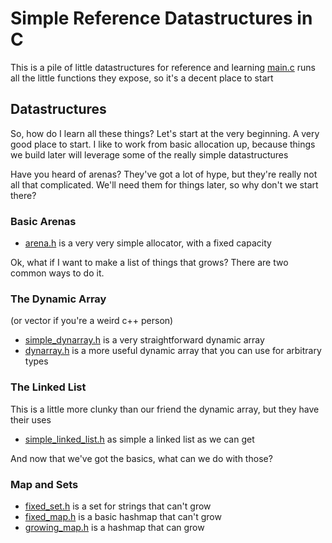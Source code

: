 # Simple Reference Datastructures in C

This is a pile of little datastructures for reference and learning
[main.c](main.c) runs all the little functions they expose, so it's a decent place to start

## Datastructures

So, how do I learn all these things?
Let's start at the very beginning. A very good place to start.
I like to work from basic allocation up, because things we build later will leverage
some of the really simple datastructures

Have you heard of arenas? They've got a lot of hype, but they're really not all that complicated.
We'll need them for things later, so why don't we start there?

### Basic Arenas
- [arena.h](allocators/arena.h) is a very very simple allocator, with a fixed capacity

Ok, what if I want to make a list of things that grows?
There are two common ways to do it.
### The Dynamic Array
(or vector if you're a weird c++ person)

- [simple_dynarray.h](arrays/simple_dynarray.h) is a very straightforward dynamic array
- [dynarray.h](arrays/dynarray.h) is a more useful dynamic array that you can use for arbitrary types

### The Linked List
This is a little more clunky than our friend the dynamic array, but they have their uses

- [simple_linked_list.h](arrays/simple_linked_list.h) as simple a linked list as we can get

And now that we've got the basics, what can we do with those?
### Map and Sets
- [fixed_set.h](maps/fixed_set.h) is a set for strings that can't grow
- [fixed_map.h](maps/fixed_map.h) is a basic hashmap that can't grow
- [growing_map.h](maps/growing_map.h) is a hashmap that can grow
